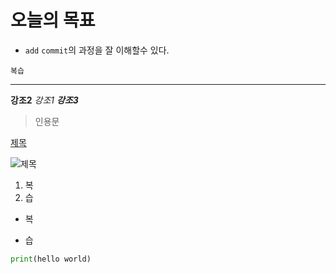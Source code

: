 # 오늘의 목표

- `add` `commit`의 과정을 잘 이해할수 있다.


```복습```

---
**강조2**
*강조1*
***강조3***

>인용문

[제목](링크)

![제목](링크)     

1. 복
2. 습

- 복

- 습

``` python
print(hello world)
```